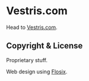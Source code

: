 # Vestris.com

Head to [Vestris.com](http://www.vestris.com).

## Copyright & License

Proprietary stuff. 

Web design using [Flosix](http://www.designstub.com/projects/flosix-minimal-one-page-bootstrap-template-2/).

